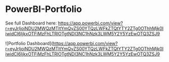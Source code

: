 # PowerBI-Portfolio
See full Dashboard here: https://app.powerbi.com/view?r=eyJrIjoiNDU2MWQzMTItYmQyZS00YTQzLWFkZTQtYTY2ZTg0OThhMjk0IiwidCI6IjkxOTFiMzFhLTRlOTgtNDI3NC1hNzk3LWM5Y2Y5YzEwOTQ3ZSJ9

![Portfolio Dashboard](https://app.powerbi.com/view?r=eyJrIjoiNDU2MWQzMTItYmQyZS00YTQzLWFkZTQtYTY2ZTg0OThhMjk0IiwidCI6IjkxOTFiMzFhLTRlOTgtNDI3NC1hNzk3LWM5Y2Y5YzEwOTQ3ZSJ9

